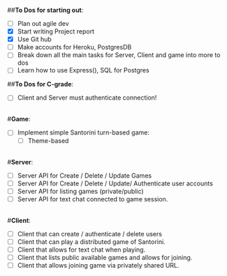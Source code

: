 ##**To Dos for starting out**:
- [ ] Plan out agile dev
- [X] Start writing Project report
- [X] Use Git hub
- [ ] Make accounts for Heroku, PostgresDB
- [ ] Break down all the main tasks for Server, Client and game into more to dos
- [ ] Learn how to use Express(), SQL for Postgres

##**To Dos for C-grade**:
- [ ] Client and Server must authenticate connection!

<br>#**Game**:
  - [ ] Implement simple Santorini turn-based game:
    - [ ] Theme-based

<br>#**Server**:
  - [ ] Server API for Create / Delete / Update Games
  - [ ] Server API for Create / Delete / Update/ Authenticate user accounts
  - [ ] Server API for listing games  (private/public)
  - [ ] Server API for text chat connected to game session.
  
<br>#**Client**:
  - [ ] Client that can create / authenticate / delete users
  - [ ] Client that can play a distributed game of Santorini.
  - [ ] Client that allows for text chat when playing.
  - [ ] Client that lists public available games and allows for joining.
  - [ ] Client that allows joining game via privately shared URL.
